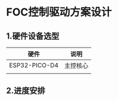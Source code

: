 # FOC控制驱动方案设计

## 1.硬件设备选型

|     硬件      |   说明   |
| :-----------: | :------: |
| ESP32-PICO-D4 | 主控核心 |
|               |          |





## 2.进度安排

